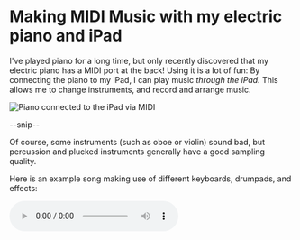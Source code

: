 # Making MIDI Music with my electric piano and iPad

I've played piano for a long time, but only recently discovered that my electric piano has a MIDI port at the back!
Using it is a lot of fun: By connecting the piano to my iPad, I can play music *through the iPad.* This allows me to change instruments, and record and arrange music.

![Piano connected to the iPad via MIDI](https://github.com/MarcelGarus/server/raw/main/blog/images/midi-piano-to-ipad.png)

--snip--

Of course, some instruments (such as oboe or violin) sound bad, but percussion and plucked instruments generally have a good sampling quality.

Here is an example song making use of different keyboards, drumpads, and effects:

<audio controls src="/jogging-in-the-cold" />

And here's how the arrangement looks on the iPad:

![Screenshot of GarageBand on my iPad](https://github.com/MarcelGarus/server/raw/main/blog/images/screenshot-of-garageband-on-ipad.jpg)
